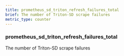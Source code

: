 ```yaml
---
title: prometheus_sd_triton_refresh_failures_total
brief: The number of Triton-SD scrape failures
metric_type: counter
---
```

### prometheus_sd_triton_refresh_failures_total

The number of Triton-SD scrape failures